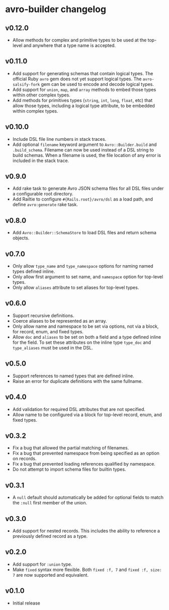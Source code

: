 # avro-builder changelog

## v0.12.0
- Allow methods for complex and primitive types to be used at the top-level and
  anywhere that a type name is accepted.

## v0.11.0
- Add support for generating schemas that contain logical types. The official
  Ruby `avro` gem does not yet support logical types. The `avro-salsify-fork` gem
  can be used to encode and decode logical types.
- Add support for `union`, `map`, and `array` methods to embed those types
  within other complex types.
- Add methods for primitives types (`string`, `int`, `long`, `float`, etc)
  that allow those types, including a logical type attribute, to be embedded
  within complex types.

## v0.10.0
- Include DSL file line numbers in stack traces.
- Add optional `filename` keyword argument to `Avro::Builder.build` and
  `.build_schema`. Filename can now be used instead of a DSL string to build
  schemas. When a filename is used, the file location of any error is included
  in the stack trace.

## v0.9.0
- Add rake task to generate Avro JSON schema files for all DSL files under a
  configurable root directory.
- Add Railtie to configure `#{Rails.root}/avro/dsl` as a load path, and define
  `avro:generate` rake task.

## v0.8.0
- Add `Avro::Builder::SchemaStore` to load DSL files and return schema objects.

## v0.7.0
- Only allow `type_name` and `type_namespace` options for naming named types
  defined inline.
- Only allow first argument to set name, and `namespace` option for top-level
  types.
- Only allow `aliases` attribute to set aliases for top-level types.

## v0.6.0
- Support recursive definitions.
- Coerce aliases to be represented as an array.
- Only allow name and namespace to be set via options, not via a block, for
  record, enum, and fixed types.
- Allow `doc` and `aliases` to be set on both a field and a type defined inline
  for the field. To set these attributes on the inline type `type_doc` and 
  `type_aliases` must be used in the DSL.

## v0.5.0
- Support references to named types that are defined inline.
- Raise an error for duplicate definitions with the same fullname.

## v0.4.0
- Add validation for required DSL attributes that are not specified.
- Allow name to be configured via a block for top-level record, enum, and fixed
  types.

## v0.3.2
- Fix a bug that allowed the partial matching of filenames.
- Fix a bug that prevented namespace from being specified as an option on
  records.
- Fix a bug that prevented loading references qualified by namespace.
- Do not attempt to import schema files for builtin types.

## v0.3.1
- A `null` default should automatically be added for optional fields to match
  the `:null` first member of the union.

## v0.3.0
- Add support for nested records. This includes the ability to reference a
  previously defined record as a type.

## v0.2.0
- Add support for `:union` type.
- Make `fixed` syntax more flexible. Both `fixed :f, 7` and `fixed :f, size: 7`
  are now supported and equivalent.

## v0.1.0
- Initial release
